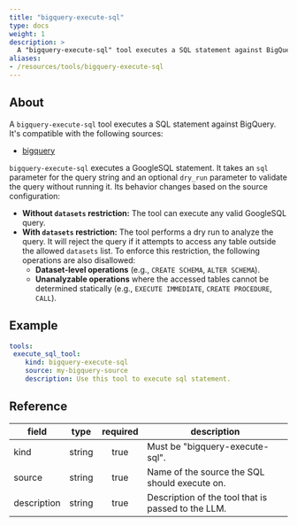 ```yaml
---
title: "bigquery-execute-sql"
type: docs
weight: 1
description: >
  A "bigquery-execute-sql" tool executes a SQL statement against BigQuery.
aliases:
- /resources/tools/bigquery-execute-sql
---
```


## About

A `bigquery-execute-sql` tool executes a SQL statement against BigQuery.
It's compatible with the following sources:

- [bigquery](../../sources/bigquery.md)

`bigquery-execute-sql` executes a GoogleSQL statement. It takes an `sql`
parameter for the query string and an optional `dry_run` parameter to validate
the query without running it. Its behavior changes based on the source
configuration:

- **Without `datasets` restriction:** The tool can execute any valid GoogleSQL
  query.
- **With `datasets` restriction:** The tool performs a dry run to analyze the query.
  It will reject the query if it attempts to access any table outside the
  allowed `datasets` list. To enforce this restriction, the following operations
  are also disallowed:
  - **Dataset-level operations** (e.g., `CREATE SCHEMA`, `ALTER SCHEMA`).
  - **Unanalyzable operations** where the accessed tables cannot be determined
    statically (e.g., `EXECUTE IMMEDIATE`, `CREATE PROCEDURE`, `CALL`).

## Example

```yaml
tools:
 execute_sql_tool:
    kind: bigquery-execute-sql
    source: my-bigquery-source
    description: Use this tool to execute sql statement.
```

## Reference

| **field**   |                  **type**                  | **required** | **description**                                                                                  |
|-------------|:------------------------------------------:|:------------:|--------------------------------------------------------------------------------------------------|
| kind        |                   string                   |     true     | Must be "bigquery-execute-sql".                                                                  |
| source      |                   string                   |     true     | Name of the source the SQL should execute on.                                                    |
| description |                   string                   |     true     | Description of the tool that is passed to the LLM.                                               |
